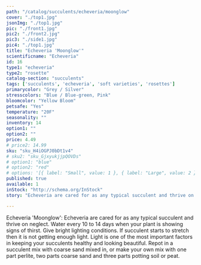```yaml
---
path: "/catalog/succulents/echeveria/moonglow"
cover: "./top1.jpg"
jsonImg: "./top1.jpg"
pic: "./front1.jpg"
pic2: "./front2.jpg"
pic3: "./side1.jpg"
pic4: "./top1.jpg"
title: "Echeveria 'Moonglow'"
scientificname: "Echeveria"
id: 16 
type1: "echeveria"
type2: "rosette"
catalog-section: "succulents"
tags: ['succulents', 'echeveria', 'soft varieties', 'rosettes']
primarycolor: "Grey / Silver"
stresscolors: "Blue / Blue-green, Pink"
bloomcolor: "Yellow Bloom"
petsafe: "Yes"
temperature: "20F"
seasonality: ""
inventory: 14
option1: ""
option2: ""
price: 4.49
# price2: 14.99
sku: "sku_H4iOGPJ0bDt1v4"
# sku2: "sku_GjxyukjjpQOVDs"
# option1: "blue"
# option2: "red"
# options: '[{ label: "Small", value: 1 }, { label: "Large", value: 2 }]'
published: true
available: 1
inStock: "http://schema.org/InStock"
story: "Echeveria are cared for as any typical succulent and thrive on neglect. Water every 10 to 14 days when your plant is showing signs of thirst. Give bright lighting conditions. If succulent starts to stretch then it is not getting enough light. Light is one of the most important factors in keeping your succulents healthy and looking beautiful. Repot in a succulent mix with coarse sand mixed in, or make your own mix with one part perlite, two parts coarse sand and three parts potting soil or peat."

---
```

Echeveria 'Moonglow': Echeveria are cared for as any typical succulent and thrive on neglect. Water every 10 to 14 days when your plant is showing signs of thirst. Give bright lighting conditions. If succulent starts to stretch then it is not getting enough light. Light is one of the most important factors in keeping your succulents healthy and looking beautiful. Repot in a succulent mix with coarse sand mixed in, or make your own mix with one part perlite, two parts coarse sand and three parts potting soil or peat.